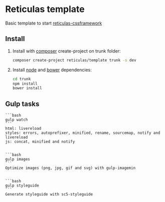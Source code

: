 # Reticulas template


Basic template to start [reticulas-cssframework][4]



## Install


1.	Install with [composer][1] create-project on trunk folder:
	```bash
	composer create-project reticulas/template trunk -s dev
	```

2.  Install [node][5] and [bower][3] dependencies:
	```bash
	cd trunk
	npm install
	bower install
	```

## Gulp tasks

	```bash
	gulp watch
	```
	html: livereload
	styles: errors, autoprefixer, minified, rename, sourcemap, notify and livereload
	js: concat, minified and notify


	```bash
	gulp images
	```
	Optimize images (png, jpg, gif and svg) with gulp-imagemin


	```bash
	gulp styleguide
	```
	Generate styleguide with sc5-styleguide



[1]:http://getcomposer.org/
[2]:http://lesscss.org/
[3]:http://bower.io/
[4]:https://github.com/segundofdez/reticulas-cssframework
[5]:https://nodejs.org/

